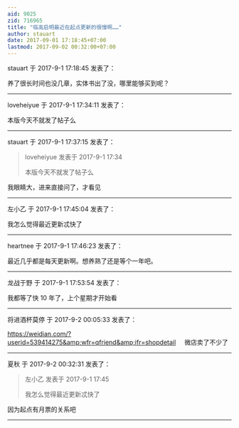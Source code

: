 ```yaml
---
aid: 9025
zid: 716965
title: "临高启明最近在起点更新的很慢啊……"
author: stauart
date: 2017-09-01 17:18:45+07:00
lastmod: 2017-09-02 00:32:00+07:00
---
```


stauart 于 2017-9-1 17:18:45 发表了：

养了很长时间也没几章，实体书出了没，哪里能够买到呢？

---

loveheiyue 于 2017-9-1 17:34:11 发表了：

本版今天不就发了帖子么

---

stauart 于 2017-9-1 17:37:15 发表了：

> loveheiyue 发表于 2017-9-1 17:34
>
> 本版今天不就发了帖子么

我眼睛大，进来直接问了，才看见

---

左小乙 于 2017-9-1 17:45:04 发表了：

我怎么觉得最近更新忒快了

---

heartnee 于 2017-9-1 17:46:23 发表了：

最近几乎都是每天更新啊。想养熟了还是等个一年吧。

---

龙战于野 于 2017-9-1 17:53:54 发表了：

我都等了快 10 年了，上个星期才开始看

---

将进酒杯莫停 于 2017-9-2 00:05:33 发表了：

https://weidian.com/?userid=539414275&amp;wfr=qfriend&amp;ifr=shopdetail
&nbsp; &nbsp; 微店卖了不少了

---

夏秋 于 2017-9-2 00:32:31 发表了：

> 左小乙 发表于 2017-9-1 17:45
>
> 我怎么觉得最近更新忒快了

因为起点有月票的关系吧

---
